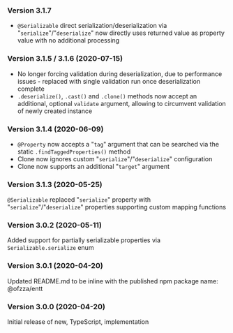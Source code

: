 ### Version 3.1.7

- `@Serializable` direct serialization/deserialization via "`serialize`"/"`deserialize`" now directly uses returned value as property value with no additional processing

### Version 3.1.5 / 3.1.6 (2020-07-15)

- No longer forcing validation during deserialization, due to performance issues - replaced with single validation run once deserialization complete
- `.deserialize()`, `.cast()` and `.clone()` methods now accept an additional, optional `validate` argument, allowing to circumvent validation of newly created instance

### Version 3.1.4 (2020-06-09)

- `@Property` now accepts a "`tag`" argument that can be searched via the static `.findTaggedProperties()` method
- Clone now ignores custom "`serialize`"/"`deserialize`" configuration
- Clone now supports an additional "`target`" argument

### Version 3.1.3 (2020-05-25)

`@Serializable` replaced "`serialize`" property with "`serialize`"/"`deserialize`" properties supporting custom mapping functions

### Version 3.0.2 (2020-05-11)

Added support for partially serializable properties via `Serializable.serialize` enum

### Version 3.0.1 (2020-04-20)

Updated README.md to be inline with the published npm package name: @ofzza/entt

### Version 3.0.0 (2020-04-20)

Initial release of new, TypeScript, implementation
